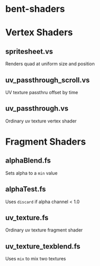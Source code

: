 # bent-shaders

# Vertex Shaders

## spritesheet.vs 
Renders quad at uniform size and position

## uv_passthrough_scroll.vs
UV texture passthru offset by time

## uv_passthrough.vs
Ordinary uv texture vertex shader

# Fragment Shaders

## alphaBlend.fs 
Sets alpha to a `min` value

## alphaTest.fs
Uses `discard` if alpha channel < 1.0

## uv_texture.fs
Ordinary uv texture fragment shader

## uv_texture_texblend.fs
Uses `mix` to mix two textures
